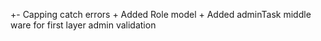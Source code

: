 \+- Capping catch errors
\+ Added Role model
\+ Added adminTask middle ware for first layer admin validation